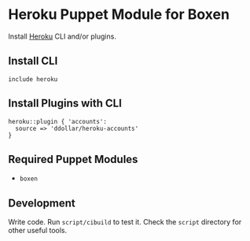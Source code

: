 # Heroku Puppet Module for Boxen

Install [Heroku](http://heroku.com) CLI and/or plugins.

## Install CLI

```puppet
include heroku
```

## Install Plugins with CLI

```puppet
heroku::plugin { 'accounts':
  source => 'ddollar/heroku-accounts'
}
```

## Required Puppet Modules

* `boxen`

## Development

Write code. Run `script/cibuild` to test it. Check the `script`
directory for other useful tools.
